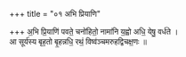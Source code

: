 +++
title = "०१ अभि प्रियाणि"

+++
अ॒भि प्रि॒याणि॑ पवते॒ चनो॑हितो॒ नामा॑नि य॒ह्वो अधि॒ येषु॒ वर्ध॑ते ।  
आ सूर्य॑स्य बृह॒तो बृ॒हन्नधि॒ रथं॒ विष्व॑ञ्चमरुहद्विचक्ष॒णः ॥